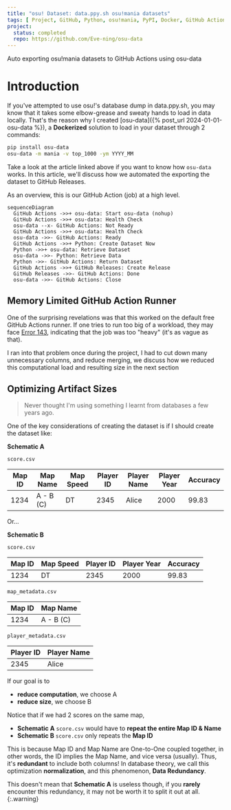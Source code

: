 ```yaml
---
title: "osu! Dataset: data.ppy.sh osu!mania datasets"
tags: [ Project, GitHub, Python, osu!mania, PyPI, Docker, GitHub Actions, Shell ]
project:
  status: completed
  repo: https://github.com/Eve-ning/osu-data
---
```


Auto exporting osu!mania datasets to GitHub Actions using osu-data

<!--more-->

# Introduction

If you've attempted to use osu!'s database dump in data.ppy.sh, you may know
that it takes some elbow-grease and sweaty hands to load in data locally.
That's the reason why I created [osu-data]({% post_url 2024-01-01-osu-data %}),
a **Dockerized** solution to load in your dataset through 2 commands:

```bash
pip install osu-data
osu-data -m mania -v top_1000 -ym YYYY_MM
```

Take a look at the article linked above if you want to know how `osu-data`
works. In this article, we'll discuss how we automated the exporting the
dataset to GitHub Releases.

As an overview, this is our GitHub Action (job) at a high level.

```mermaid
sequenceDiagram
  GitHub Actions ->>+ osu-data: Start osu-data (nohup)
  GitHub Actions ->>+ osu-data: Health Check
  osu-data --x- GitHub Actions: Not Ready
  GitHub Actions ->>+ osu-data: Health Check
  osu-data ->>- GitHub Actions: Ready
  GitHub Actions ->>+ Python: Create Dataset Now
  Python ->>+ osu-data: Retrieve Dataset
  osu-data ->>- Python: Retrieve Data
  Python ->>- GitHub Actions: Return Dataset
  GitHub Actions ->>+ GitHub Releases: Create Release
  GitHub Releases ->>- GitHub Actions: Done
  osu-data ->>- GitHub Actions: Close
```

## Memory Limited GitHub Action Runner

One of the surprising revelations was that this worked on the default free
GitHub Actions runner. If one tries to run too big of a workload, they may face
[Error 143](https://github.com/actions/runner-images/issues/6680), indicating
that the job was too "heavy" (it's as vague as that).

I ran into that problem once during the project, I had to cut down many
unnecessary columns, and reduce merging, we discuss how we
reduced this computational load and resulting size in the next section

## Optimizing Artifact Sizes

> Never thought I'm using something I learnt from databases a few years ago.

One of the key considerations of creating the dataset is if I should create
the dataset like:

**Schematic A**

`score.csv`

| Map ID | Map Name  | Map Speed | Player ID | Player Name | Player Year | Accuracy |
|--------|-----------|-----------|-----------|-------------|-------------|----------|
| 1234   | A - B (C) | DT        | 2345      | Alice       | 2000        | 99.83    |

Or...

**Schematic B**

`score.csv`

| Map ID | Map Speed | Player ID | Player Year | Accuracy |
|--------|-----------|-----------|-------------|----------|
| 1234   | DT        | 2345      | 2000        | 99.83    |

`map_metadata.csv`

| Map ID | Map Name  |
|--------|-----------|
| 1234   | A - B (C) |

`player_metadata.csv`

| Player ID | Player Name |
|-----------|-------------|
| 2345      | Alice       |

If our goal is to

- **reduce computation**, we choose A
- **reduce size**, we choose B

Notice that if we had 2 scores on the same map,
- **Schematic A** `score.csv` would have to **repeat the entire Map ID & Name**
- **Schematic B** `score.csv` only repeats the **Map ID**

This is because Map ID and Map Name are One-to-One coupled together, in other
words, the ID implies the Map Name, and vice versa (usually). Thus, it's
**redundant** to include both columns! In database theory, we call this
optimization **normalization**, and this phenomenon, **Data Redundancy**.

This doesn't mean that **Schematic A** is useless though, if you **rarely**
encounter this redundancy, it may not be worth it to split it out at all.
{:.warning}
